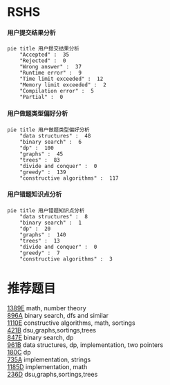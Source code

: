 # RSHS

<!-- tabs:start -->



#### **用户提交结果分析**

```mermaid
pie title 用户提交结果分析
    "Accepted" :  35
    "Rejected" :  0
    "Wrong answer" :  37
    "Runtime error" :  9
    "Time limit exceeded" :  12
    "Memory limit exceeded" :  2
    "Compilation error" :  5
    "Partial" :  0
```

#### **用户做题类型偏好分析**

```mermaid
pie title 用户做题类型偏好分析
    "data structures" :  48
    "binary search" :  6
    "dp" :  100
    "graphs" :  45
    "trees" :  83
    "divide and conquer" :  0
    "greedy" :  139
    "constructive algorithms" :  117
```
#### **用户错题知识点分析**

```mermaid
pie title 用户错题知识点分析
    "data structures" :  8
    "binary search" :  1
    "dp" :  20
    "graphs" :  140
    "trees" :  13
    "divide and conquer" :  0
    "greedy" :  7
    "constructive algorithms" :  3
```



<!-- tabs:end -->
# 推荐题目
[1389E](https://codeforces.com/contest/1389/problem/E)		math,
                        number theory		  
[896A](https://codeforces.com/contest/896/problem/A)		binary search,
                        dfs and similar		  
[1110E](https://codeforces.com/contest/1110/problem/E)		constructive algorithms,
                        math,
                        sortings		  
[421B](https://codeforces.com/contest/421/problem/B)		dsu,graphs,sortings,trees		  
[847E](https://codeforces.com/contest/847/problem/E)		binary search,
                        dp		  
[961B](https://codeforces.com/contest/961/problem/B)		data structures,
                        dp,
                        implementation,
                        two pointers		  
[180C](https://codeforces.com/contest/180/problem/C)		dp		  
[735A](https://codeforces.com/contest/735/problem/A)		implementation,
                        strings		  
[1185D](https://codeforces.com/contest/1185/problem/D)		implementation,
                        math		  
[236D](https://codeforces.com/contest/236/problem/D)		dsu,graphs,sortings,trees		  
